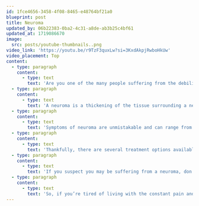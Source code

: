 ```yaml
---
id: 1fce4656-3458-4f08-8465-e48764bf21a0
blueprint: post
title: Neuroma
updated_by: 06b22383-0ba2-4c31-a8de-ab3b25c4bf61
updated_at: 1719086670
image:
  src: posts/youtube-thumbnails..png
video_link: 'https://youtu.be/r9TzF3quxLw?si=3KxdAkpjRwboHkUw'
video_placement: Top
content:
  - type: paragraph
    content:
      - type: text
        text: 'Are you one of the many people suffering from the debilitating pain of a neuroma in the balls of your feet? If so, you know firsthand how this condition can negatively impact your daily life.'
  - type: paragraph
    content:
      - type: text
        text: 'A neuroma is a thickening of the tissue surrounding a nerve in your foot, most commonly affecting the nerve between the third and fourth toes – a condition known as Morton’s neuroma. The culprit behind this painful condition is often attributed to the compression or irritation of the affected nerve. Tight or ill-fitting shoes, high heels, and repetitive high-impact activities are common causes of neuroma.'
  - type: paragraph
    content:
      - type: text
        text: 'Symptoms of neuroma are unmistakable and can range from tingling, numbness, and a burning sensation in the affected area to a feeling of fullness or standing on a pebble. The pain can be constant or intermittent and can worsen when wearing tight shoes or engaging in high-impact activities.'
  - type: paragraph
    content:
      - type: text
        text: 'Thankfully, there are several treatment options available to help relieve the pain caused by neuromas. Resting and avoiding high-impact activities can help reduce inflammation and alleviate pain. Applying ice to the affected area can also help reduce swelling and alleviate pain. Footwear with proper arch support and a wide toe box can help take the pressure off the affected area. Custom orthotics or shoe inserts can redistribute pressure and relieve pain. In severe cases, steroid injections can be utilized to reduce inflammation or surgery to remove the affected tissue.'
  - type: paragraph
    content:
      - type: text
        text: 'If you suspect you may be suffering from a neuroma, don’t hesitate to call our office.'
  - type: paragraph
    content:
      - type: text
        text: 'So, if you’re tired of living with the constant pain and discomfort of a neuroma, take action today. Call us to develop an effective treatment plan, and take the first step towards relieving your foot pain. Don’t let your neuroma hold you back any longer.'
---
```

